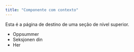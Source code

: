 ```yaml
---
title: "Componente com contexto"
---
```


Esta é a página de destino de uma seção de nível superior.

* Oppsummer
* Seksjonen din
* Her
